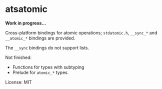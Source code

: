 # atsatomic

__Work in progress...__

Cross-platform bindings for atomic operations;
`stdatomic.h`, `__sync_*` and `__atomic_*` bindings are provided.

The `__sync` bindings do not support lists.

Not finished:
- Functions for types with subtyping
- Prelude for `atomic_*` types.

License: MIT
